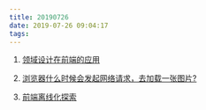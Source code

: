 ```yaml
---
title: 20190726
date: 2019-07-26 09:04:17
tags:
---
```


1. [领域设计在前端的应用](https://mp.weixin.qq.com/s/pROCXZNZ7RKeYDlDUJng_Q)

2. [浏览器什么时候会发起网络请求，去加载一张图片? ](https://juejin.im/post/5d3700ff6fb9a07ea648b41f)

3. [前端离线化探索](http://www.alloyteam.com/2019/07/web-applications-offline/)